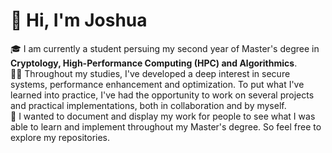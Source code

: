 # 👋 Hi, I'm Joshua

<!--
**joshhh7/joshhh7** is a ✨ _special_ ✨ repository because its `README.md` (this file) appears on your GitHub profile.

Here are some ideas to get you started:

- 🔭 I’m currently working on ...
- 🌱 I’m currently learning ...
- 👯 I’m looking to collaborate on ...
- 🤔 I’m looking for help with ...
- 💬 Ask me about ...
- 📫 How to reach me: ...
- 😄 Pronouns: ...
- ⚡ Fun fact: ...
-->

🎓 I am currently a student persuing my second year of Master's degree in **Cryptology, High-Performance Computing (HPC) and Algorithmics**.  
🧑‍💻 Throughout my studies, I've developed a deep interest in secure systems, performance enhancement and optimization. To put what I've learned into practice, I've had the opportunity to work on several projects and practical implementations, both in collaboration and by myself.  
🔭 I wanted to document and display my work for people to see what I was able to learn and implement throughout my Master's degree. So feel free to explore my repositories.  
